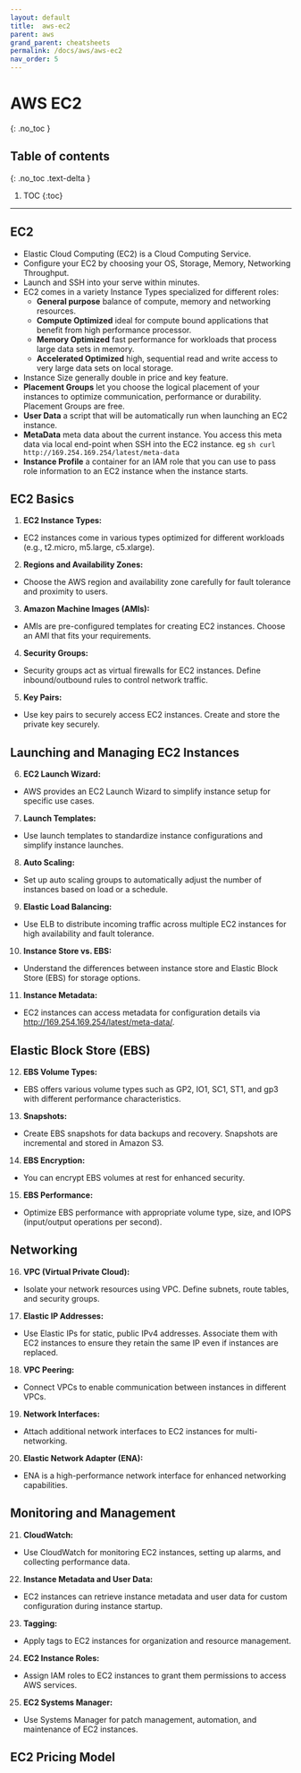 ```yaml
---
layout: default
title:  aws-ec2
parent: aws
grand_parent: cheatsheets
permalink: /docs/aws/aws-ec2
nav_order: 5
---
```

# AWS EC2
{: .no_toc }

## Table of contents
{: .no_toc .text-delta }

1. TOC
{:toc}

---

## EC2

- Elastic Cloud Computing (EC2) is a Cloud Computing Service.
- Configure your EC2 by choosing your OS, Storage, Memory, Networking Throughput.
- Launch and SSH into your serve within minutes.
- EC2 comes in a variety Instance Types specialized for different roles:
  - **General purpose** balance of compute, memory and networking resources.
  - **Compute Optimized** ideal for compute bound applications that benefit from high performance processor.
  - **Memory Optimized** fast performance for workloads that process large data sets in memory.
  - **Accelerated Optimized** high, sequential read and write access to very large data sets on local storage.
- Instance Size generally double in price and key feature.
- **Placement Groups** let you choose the logical placement of your instances to optimize communication, performance or durability. Placement Groups are free.
- **User Data** a script that will be automatically run when launching an EC2 instance.
- **MetaData** meta data about the current instance. You access this meta data via local end-point when SSH into the EC2 instance. eg ```sh curl http://169.254.169.254/latest/meta-data```
- **Instance Profile** a container for an IAM role that you can use to pass role information to an EC2 instance when the instance starts.

## EC2 Basics

1. **EC2 Instance Types:**
- EC2 instances come in various types optimized for different workloads (e.g., t2.micro, m5.large, c5.xlarge).

2. **Regions and Availability Zones:**
- Choose the AWS region and availability zone carefully for fault tolerance and proximity to users.

3. **Amazon Machine Images (AMIs):**
- AMIs are pre-configured templates for creating EC2 instances. Choose an AMI that fits your requirements.

4. **Security Groups:**
- Security groups act as virtual firewalls for EC2 instances. Define inbound/outbound rules to control network traffic.

5. **Key Pairs:**
- Use key pairs to securely access EC2 instances. Create and store the private key securely.

## Launching and Managing EC2 Instances

6. **EC2 Launch Wizard:**
- AWS provides an EC2 Launch Wizard to simplify instance setup for specific use cases.

7. **Launch Templates:**
- Use launch templates to standardize instance configurations and simplify instance launches.

8. **Auto Scaling:**
- Set up auto scaling groups to automatically adjust the number of instances based on load or a schedule.

9. **Elastic Load Balancing:**
- Use ELB to distribute incoming traffic across multiple EC2 instances for high availability and fault tolerance.

10. **Instance Store vs. EBS:**
- Understand the differences between instance store and Elastic Block Store (EBS) for storage options.

11. **Instance Metadata:**
- EC2 instances can access metadata for configuration details via http://169.254.169.254/latest/meta-data/.

## Elastic Block Store (EBS)

12. **EBS Volume Types:**
- EBS offers various volume types such as GP2, IO1, SC1, ST1, and gp3 with different performance characteristics.

13. **Snapshots:**
- Create EBS snapshots for data backups and recovery. Snapshots are incremental and stored in Amazon S3.

14. **EBS Encryption:**
- You can encrypt EBS volumes at rest for enhanced security.

15. **EBS Performance:**
- Optimize EBS performance with appropriate volume type, size, and IOPS (input/output operations per second).

## Networking

16. **VPC (Virtual Private Cloud):**
- Isolate your network resources using VPC. Define subnets, route tables, and security groups.

17. **Elastic IP Addresses:**
- Use Elastic IPs for static, public IPv4 addresses. Associate them with EC2 instances to ensure they retain the same IP even if instances are replaced.

18. **VPC Peering:**
- Connect VPCs to enable communication between instances in different VPCs.

19. **Network Interfaces:**
- Attach additional network interfaces to EC2 instances for multi-networking.

20. **Elastic Network Adapter (ENA):**
- ENA is a high-performance network interface for enhanced networking capabilities.

## Monitoring and Management

21. **CloudWatch:**
- Use CloudWatch for monitoring EC2 instances, setting up alarms, and collecting performance data.

22. **Instance Metadata and User Data:**
- EC2 instances can retrieve instance metadata and user data for custom configuration during instance startup.

23. **Tagging:**
- Apply tags to EC2 instances for organization and resource management.

24. **EC2 Instance Roles:**
- Assign IAM roles to EC2 instances to grant them permissions to access AWS services.

25. **EC2 Systems Manager:**
- Use Systems Manager for patch management, automation, and maintenance of EC2 instances.

## EC2 Pricing Model
